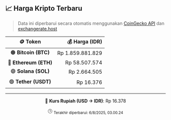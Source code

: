 

<!-- HARGA_KRIPTO -->
## 📈 Harga Kripto Terbaru

> Data ini diperbarui secara otomatis menggunakan [CoinGecko API](https://www.coingecko.com/) dan [exchangerate.host](https://exchangerate.host/)

<div align="center">

| 🪙 Token | 💰 Harga (IDR) |
|:------:|---------------:|
| 🟠 **Bitcoin (BTC)**   | Rp 1.859.881.829 |
| 🔵 **Ethereum (ETH)**  | Rp 58.507.574 |
| 🟣 **Solana (SOL)**    | Rp 2.664.505 |
| 🟢 **Tether (USDT)**   | Rp 16.376 |

---

💱 **Kurs Rupiah (USD → IDR)**: Rp 16.378

🕒 <sub>Terakhir diperbarui: 6/8/2025, 03.00.24</sub>

</div>
<!-- /HARGA_KRIPTO -->